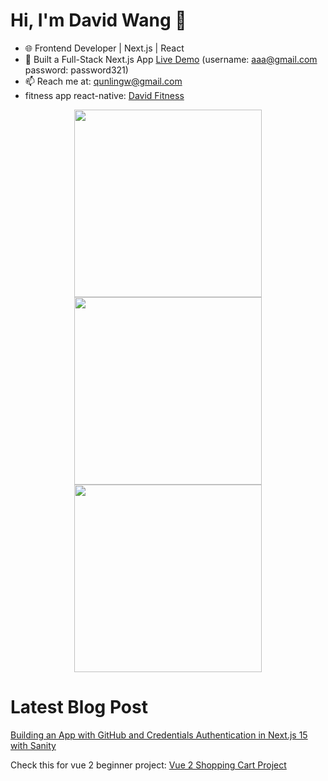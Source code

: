 # Hi, I'm David Wang 👋
- 🌐 Frontend Developer | Next.js | React
- 🚀 Built a Full-Stack Next.js App [Live Demo](https://yc-directory-psi-pearl.vercel.app/) (username: aaa@gmail.com password: password321)
- 📫 Reach me at: qunlingw@gmail.com
- fitness app react-native: [David Fitness](https://github.com/DavidMaximaWang/david-fitness)

<p align="center">
  <img src="https://github.com/user-attachments/assets/416d3ea7-6e54-4fc8-958f-9bc09345b80c" width="300" />
  <img src="https://github.com/user-attachments/assets/24607b2e-b50e-468e-a00e-f1ccc31729e6" width="300" />
  <img src="https://github.com/user-attachments/assets/2122fe9a-0adc-4268-8eb0-f1d00918b84f" width="300" />
  <!-- Commented out images -->
  <!-- 
<img src="https://github.com/user-attachments/assets/a48fc902-b6d0-4f6e-86e1-5a0abeafee74" width="300" />
<img src="https://github.com/user-attachments/assets/d058e4c7-a352-43fb-8876-ca60a30c0ce7" width="300" />
<img src="https://github.com/user-attachments/assets/f19b08e1-d7eb-4985-bc4c-7541f9b02ac9" width="300" />
  -->

</p>



# Latest Blog Post
[Building an App with GitHub and Credentials Authentication in Next.js 15 with Sanity](https://dev.to/qunling_wang_9ab0f8acb509/building-an-app-with-github-and-credentials-authentication-in-nextjs-15-with-sanity-5aon)

Check this for vue 2 beginner project:
[Vue 2 Shopping Cart Project](https://dev.to/qunling_wang_9ab0f8acb509/-vue-2-shopping-cart-project-5cp8)

